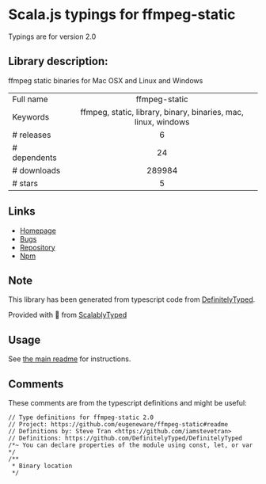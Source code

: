 
# Scala.js typings for ffmpeg-static

Typings are for version 2.0

## Library description:
ffmpeg static binaries for Mac OSX and Linux and Windows

|                    |                 |
| ------------------ | :-------------: |
| Full name          | ffmpeg-static |
| Keywords           | ffmpeg, static, library, binary, binaries, mac, linux, windows |
| # releases         | 6 |
| # dependents       | 24 |
| # downloads        | 289984 |
| # stars            | 5 |

## Links
- [Homepage](https://github.com/eugeneware/ffmpeg-static#readme)
- [Bugs](https://github.com/eugeneware/ffmpeg-static/issues)
- [Repository](https://github.com/eugeneware/ffmpeg-static)
- [Npm](https://www.npmjs.com/package/ffmpeg-static)
    


## Note
This library has been generated from typescript code from [DefinitelyTyped](https://definitelytyped.org).

Provided with :purple_heart: from [ScalablyTyped](https://github.com/oyvindberg/ScalablyTyped)

## Usage
See [the main readme](../../readme.md) for instructions.

## Comments

These comments are from the typescript definitions and might be useful:
```
// Type definitions for ffmpeg-static 2.0
// Project: https://github.com/eugeneware/ffmpeg-static#readme
// Definitions by: Steve Tran <https://github.com/iamstevetran>
// Definitions: https://github.com/DefinitelyTyped/DefinitelyTyped
/*~ You can declare properties of the module using const, let, or var */
/**
 * Binary location
 */

```

